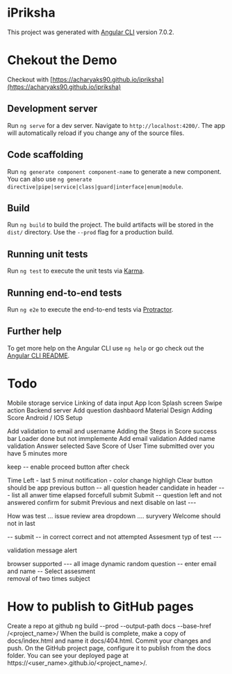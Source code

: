 # iPriksha

This project was generated with [Angular CLI](https://github.com/angular/angular-cli) version 7.0.2.
# Chekout the Demo

Checkout with [https://acharyaks90.github.io/ipriksha](https://acharyaks90.github.io/ipriksha)

## Development server

Run `ng serve` for a dev server. Navigate to `http://localhost:4200/`. The app will automatically reload if you change any of the source files.

## Code scaffolding

Run `ng generate component component-name` to generate a new component. You can also use `ng generate directive|pipe|service|class|guard|interface|enum|module`.

## Build

Run `ng build` to build the project. The build artifacts will be stored in the `dist/` directory. Use the `--prod` flag for a production build.

## Running unit tests

Run `ng test` to execute the unit tests via [Karma](https://karma-runner.github.io).

## Running end-to-end tests

Run `ng e2e` to execute the end-to-end tests via [Protractor](http://www.protractortest.org/).

## Further help

To get more help on the Angular CLI use `ng help` or go check out the [Angular CLI README](https://github.com/angular/angular-cli/blob/master/README.md).


# Todo 
Mobile storage service
Linking of data input
App Icon 
Splash screen 
Swipe action 
Backend server 
Add question dashbaord 
Material Design 
Adding Score 
Android / IOS Setup

Add validation to email and username 
Adding the Steps in Score success bar 
Loader  done but not immplemente 
Add email validation
Added name validation
Answer selected 
Save Score of User 
Time submitted over 
you have 5 minutes more 

keep -- enable proceed button after check

Time Left -
last 5 minut  notification - color change highligh 
Clear button should be app
previous button --
all question 
header candidate in header ---
list all anwer 
time elapsed forcefull submit 
Submit -- question left and not answered 
confirm for submit
Previous and next disable on last --- 

How was test ... issue  review 
area dropdown .... suryvery 
Welcome should not in last 

--
submit -- in correct correct and not attempted
Assesment typ of test ---

validation message alert 

browser supported --- 
all image
dynamic random question --
enter email and name -- Select assesment  
removal of two times subject


# How to publish to GitHub pages 

Create a repo at github 
ng build --prod --output-path docs --base-href /<project_name>/
When the build is complete, make a copy of docs/index.html and name it docs/404.html.
Commit your changes and push.
On the GitHub project page, configure it to publish from the docs folder.
You can see your deployed page at https://<user_name>.github.io/<project_name>/.

